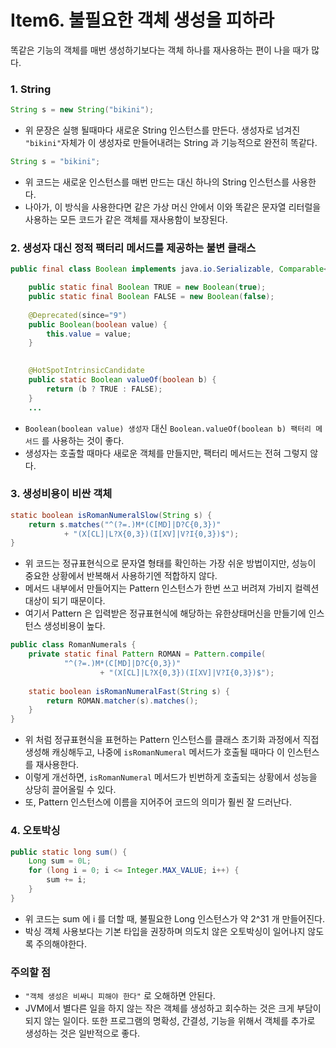 # Item6. 불필요한 객체 생성을 피하라

똑같은 기능의 객체를 매번 생성하기보다는 객체 하나를 재사용하는 편이 나을 때가 많다.

### 1. String
```java
String s = new String("bikini");
```
- 위 문장은 실행 될때마다 새로운 String 인스턴스를 만든다. 생성자로 넘겨진 `"bikini"`자체가 이 생성자로 만들어내려는 String 과 기능적으로 완전히 똑같다.

```java
String s = "bikini";
```
- 위 코드는 새로운 인스턴스를 매번 만드는 대신 하나의 String 인스턴스를 사용한다.
- 나아가, 이 방식을 사용한다면 같은 가상 머신 안에서 이와 똑같은 문자열 리터럴을 사용하는 모든 코드가 같은 객체를 재사용함이 보장된다.

### 2. 생성자 대신 정적 팩터리 메서드를 제공하는 불변 클래스
```java
public final class Boolean implements java.io.Serializable, Comparable<Boolean> {

    public static final Boolean TRUE = new Boolean(true);
    public static final Boolean FALSE = new Boolean(false);
    
    @Deprecated(since="9")
    public Boolean(boolean value) {
        this.value = value;
    }

 
    @HotSpotIntrinsicCandidate
    public static Boolean valueOf(boolean b) {
        return (b ? TRUE : FALSE);
    }
    ...
```
- `Boolean(boolean value) 생성자` 대신 `Boolean.valueOf(boolean b) 팩터리 메서드` 를 사용하는 것이 좋다.
- 생성자는 호출할 때마다 새로운 객체를 만들지만, 팩터리 메서드는 전혀 그렇지 않다.

### 3. 생성비용이 비싼 객체
```java
static boolean isRomanNumeralSlow(String s) {
    return s.matches("^(?=.)M*(C[MD]|D?C{0,3})"
            + "(X[CL]|L?X{0,3})(I[XV]|V?I{0,3})$");
}
```
- 위 코드는 정규표현식으로 문자열 형태를 확인하는 가장 쉬운 방법이지만, 성능이 중요한 상황에서 반복해서 사용하기엔 적합하지 않다.
- 메서드 내부에서 만들어지는 Pattern 인스턴스가 한번 쓰고 버려져 가비지 컬렉션 대상이 되기 때문이다.
- 여기서 Pattern 은 입력받은 정규표현식에 해당하는 유한상태머신을 만들기에 인스턴스 생성비용이 높다.

```java
public class RomanNumerals {
    private static final Pattern ROMAN = Pattern.compile(
            "^(?=.)M*(C[MD]|D?C{0,3})"
                    + "(X[CL]|L?X{0,3})(I[XV]|V?I{0,3})$");
    
    static boolean isRomanNumeralFast(String s) {
        return ROMAN.matcher(s).matches();
    }
}
```
- 위 처럼 정규표현식을 표현하는 Pattern 인스턴스를 클래스 초기화 과정에서 직접 생성해 캐싱해두고, 나중에 `isRomanNumeral` 메서드가 호출될 때마다 이 인스턴스를 재사용한다.
- 이렇게 개선하면, `isRomanNumeral` 메서드가 빈번하게 호출되는 상황에서 성능을 상당히 끌어올릴 수 있다.
- 또, Pattern 인스턴스에 이름을 지어주어 코드의 의미가 훨씬 잘 드러난다.

### 4. 오토박싱
```java
public static long sum() {
    Long sum = 0L;
    for (long i = 0; i <= Integer.MAX_VALUE; i++) {
        sum += i;
    }
}
```
- 위 코드는 sum 에 i 를 더할 때, 불필요한 Long 인스턴스가 약 2^31 개 만들어진다.
- 박싱 객체 사용보다는 기본 타입을 권장하며 의도치 않은 오토박싱이 일어나지 않도록 주의해야한다.

### 주의할 점
- `"객체 생성은 비싸니 피해야 한다"` 로 오해하면 안된다.
- JVM에서 별다른 일을 하지 않는 작은 객체를 생성하고 회수하는 것은 크게 부담이 되지 않는 일이다. 또한 프로그램의 명확성, 간결성, 기능을 위해서 객체를 추가로 생성하는 것은 일반적으로 좋다. 

